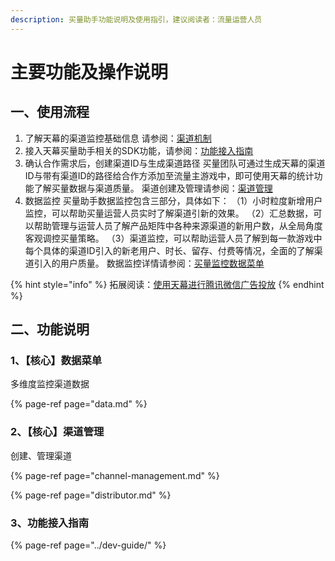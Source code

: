 ```yaml
---
description: 买量助手功能说明及使用指引，建议阅读者：流量运营人员
---
```


# 主要功能及操作说明

## 一、使用流程

1. 了解天幕的渠道监控基础信息 请参阅：[渠道机制](channel-management.md#er-gong-neng-jian-jie)
2. 接入天幕买量助手相关的SDK功能，请参阅：[功能接入指南](../dev-guide/)
3. 确认合作需求后，创建渠道ID与生成渠道路径 买量团队可通过生成天幕的渠道ID与带有渠道ID的路径给合作方添加至流量主游戏中，即可使用天幕的统计功能了解买量数据与渠道质量。 渠道创建及管理请参阅：[渠道管理](channel-management.md#san-qu-dao-chuang-jian)
4. 数据监控 买量助手数据监控包含三部分，具体如下： （1）小时粒度新增用户监控，可以帮助买量运营人员实时了解渠道引新的效果。 （2）汇总数据，可以帮助管理与运营人员了解产品矩阵中各种来源渠道的新用户数，从全局角度客观调控买量策略。 （3）渠道监控，可以帮助运营人员了解到每一款游戏中每个具体的渠道ID引入的新老用户、时长、留存、付费等情况，全面的了解渠道引入的用户质量。 数据监控详情请参阅：[买量监控数据菜单](data.md)

{% hint style="info" %}
拓展阅读：[使用天幕进行腾讯微信广告投放](wechat-ad.md)
{% endhint %}

## 二、功能说明

### 1、【核心】数据菜单

多维度监控渠道数据

{% page-ref page="data.md" %}

### 2、【核心】渠道管理

创建、管理渠道

{% page-ref page="channel-management.md" %}

{% page-ref page="distributor.md" %}

### 3、功能接入指南

{% page-ref page="../dev-guide/" %}

